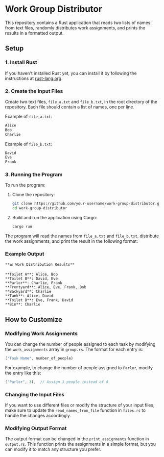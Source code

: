 # Work Group Distributor

This repository contains a Rust application that reads two lists of names from text files, randomly distributes work assignments, and prints the results in a formatted output.

## Setup

### 1. Install Rust

If you haven't installed Rust yet, you can install it by following the instructions at [rust-lang.org](https://www.rust-lang.org/learn/get-started).

### 2. Create the Input Files

Create two text files, `file_a.txt` and `file_b.txt`, in the root directory of the repository. Each file should contain a list of names, one per line.

Example of `file_a.txt`:

```txt
Alice
Bob
Charlie
```

Example of `file_b.txt`:

```txt
David
Eve
Frank
```

### 3. Running the Program

To run the program:

1. Clone the repository:

   ```bash
   git clone https://github.com/your-username/work-group-distributor.git
   cd work-group-distributor
   ```

2. Build and run the application using Cargo:

   ```bash
   cargo run
   ```

The program will read the names from `file_a.txt` and `file_b.txt`, distribute the work assignments, and print the result in the following format:

### Example Output

```
**📊 Work Distribution Results**

**Toilet A**: Alice, Bob
**Toilet B**: David, Eve
**Parlor**: Charlie, Frank
**Frontyard**: Alice, Eve, Frank, Bob
**Backyard**: Charlie
**Tank**: Alice, David
**Toilet B**: Eve, Frank, David
**Bin**: Charlie
```

## How to Customize

### Modifying Work Assignments

You can change the number of people assigned to each task by modifying the `work_assignments` array in `group.rs`. The format for each entry is:

```rust
("Task Name", number_of_people)
```

For example, to change the number of people assigned to `Parlor`, modify the entry like this:

```rust
("Parlor", 3),  // Assign 3 people instead of 4
```

### Changing the Input Files

If you want to use different files or modify the structure of your input files, make sure to update the `read_names_from_file` function in `files.rs` to handle the changes accordingly.

### Modifying Output Format

The output format can be changed in the `print_assignments` function in `output.rs`. This function prints the assignments in a simple format, but you can modify it to match any structure you prefer.

